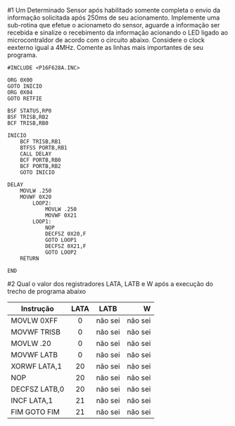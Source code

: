 #1 
Um Determinado Sensor após habilitado somente completa o envio da informação solicitada após 250ms de seu acionamento. Implemente uma sub-rotina que efetue o acionameto do sensor, aguarde a informação ser recebida e sinalize o recebimento da informação acionando o LED ligado ao microcontraldor de acordo com o circuito abaixo. Considere o clock eexterno igual a 4MHz.
Comente as linhas mais importantes de seu programa.
```assembly
#INCLUDE <P16F628A.INC>

ORG 0X00
GOTO INICIO
ORG 0X04
GOTO RETFIE

BSF STATUS,RP0
BSF TRISB,RB2
BCF TRISB,RB0

INICIO
	BCF TRISB,RB1
	BTFSS PORTB,RB1
	CALL DELAY
	BCF PORTB,RB0
	BCF PORTB,RB2
	GOTO INICIO

DELAY
    MOVLW .250
    MOVWF 0X20
        LOOP2:
            MOVLW .250
            MOVWF 0X21
        LOOP1:
            NOP
            DECFSZ 0X20,F
            GOTO LOOP1
            DECFSZ 0X21,F
            GOTO LOOP2
    RETURN
	
END
```

#2
Qual o valor dos registradores LATA, LATB e W após a execução do trecho de programa abaixo

| Instrução | LATA  | LATB  | W |
| ------------- |:-------------:| :-----:| ---:|
|MOVLW 0XFF|0|não sei|não sei|
|MOVWF TRISB|0|não sei|não sei|
|MOVLW .20|0|não sei|não sei|
|MOVWF LATB|0|não sei|não sei|
|XORWF LATA,1|20|não sei|não sei|
|NOP|20|não sei|não sei|
|DECFSZ LATB,0|20|não sei|não sei|
|INCF LATA,1|21|não sei|não sei|
|FIM GOTO FIM|21|não sei|não sei|
